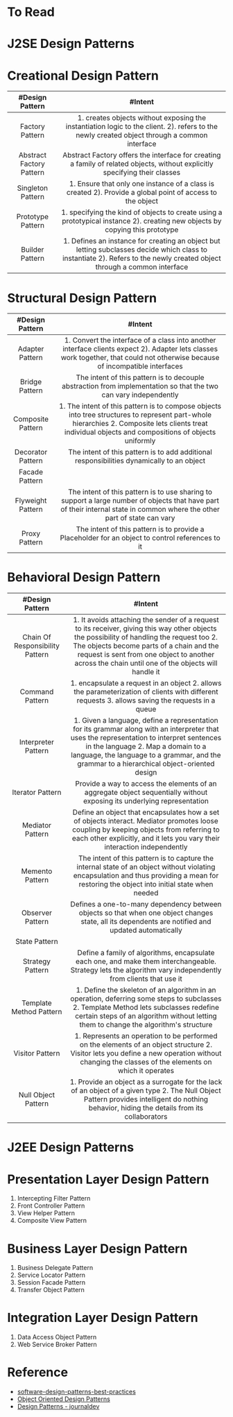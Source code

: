 # To Read

# J2SE Design Patterns
# Creational Design Pattern
| #Design Pattern  | #Intent |
| :---: | :---: | 
| Factory Pattern | 1. creates objects without exposing the instantiation logic to the client. 2). refers to the newly created object through a common interface  |
| Abstract Factory Pattern | Abstract Factory offers the interface for creating a family of related objects, without explicitly specifying their classes |
| Singleton Pattern | 1. Ensure that only one instance of a class is created 2). Provide a global point of access to the object |
| Prototype Pattern | 1. specifying the kind of objects to create using a prototypical instance 2). creating new objects by copying this prototype |
| Builder Pattern | 1. Defines an instance for creating an object but letting subclasses decide which class to instantiate 2). Refers to the newly created object through a common interface |

# Structural Design Pattern
| #Design Pattern  | #Intent |
| :---: | :---: | 
| Adapter Pattern |1. Convert the interface of a class into another interface clients expect 2). Adapter lets classes work together, that could not otherwise because of incompatible interfaces  |
| Bridge Pattern | The intent of this pattern is to decouple abstraction from implementation so that the two can vary independently  |
| Composite Pattern |1. The intent of this pattern is to compose objects into tree structures to represent part-whole hierarchies 2. Composite lets clients treat individual objects and compositions of objects uniformly  |
| Decorator Pattern | The intent of this pattern is to add additional responsibilities dynamically to an object |
| Facade Pattern |  |
| Flyweight Pattern | The intent of this pattern is to use sharing to support a large number of objects that have part of their internal state in common where the other part of state can vary |
| Proxy Pattern |The intent of this pattern is to provide a Placeholder for an object to control references to it  |

# Behavioral Design Pattern
| #Design Pattern  | #Intent |
| :---: | :---: | 
| Chain Of Responsibility Pattern |1. It avoids attaching the sender of a request to its receiver, giving this way other objects the possibility of handling the request too 2. The objects become parts of a chain and the request is sent from one object to another across the chain until one of the objects will handle it  |
| Command Pattern |1. encapsulate a request in an object 2. allows the parameterization of clients with different requests 3. allows saving the requests in a queue  |
| Interpreter Pattern |1. Given a language, define a representation for its grammar along with an interpreter that uses the representation to interpret sentences in the language 2. Map a domain to a language, the language to a grammar, and the grammar to a hierarchical object-oriented design  |
| Iterator Pattern |Provide a way to access the elements of an aggregate object sequentially without exposing its underlying representation  |
| Mediator Pattern |Define an object that encapsulates how a set of objects interact. Mediator promotes loose coupling by keeping objects from referring to each other explicitly, and it lets you vary their interaction independently  |
| Memento Pattern |The intent of this pattern is to capture the internal state of an object without violating encapsulation and thus providing a mean for restoring the object into initial state when needed  |
| Observer Pattern |Defines a one-to-many dependency between objects so that when one object changes state, all its dependents are notified and updated automatically  |
| State Pattern |  |
| Strategy Pattern | Define a family of algorithms, encapsulate each one, and make them interchangeable. Strategy lets the algorithm vary independently from clients that use it |
| Template Method Pattern |1. Define the skeleton of an algorithm in an operation, deferring some steps to subclasses 2. Template Method lets subclasses redefine certain steps of an algorithm without letting them to change the algorithm's structure |
| Visitor Pattern |1. Represents an operation to be performed on the elements of an object structure 2. Visitor lets you define a new operation without changing the classes of the elements on which it operates  |
|Null Object Pattern|1. Provide an object as a surrogate for the lack of an object of a given type 2. The Null Object Pattern provides intelligent do nothing behavior, hiding the details from its collaborators |

# J2EE Design Patterns
# Presentation Layer Design Pattern
1. Intercepting Filter Pattern
2. Front Controller Pattern
3. View Helper Pattern
4. Composite View Pattern
# Business Layer Design Pattern
1. Business Delegate Pattern
2. Service Locator Pattern
3. Session Facade Pattern
4. Transfer Object Pattern
# Integration Layer Design Pattern
1. Data Access Object Pattern
2. Web Service Broker Pattern

# Reference
* [software-design-patterns-best-practices](https://www.educative.io/courses/software-design-patterns-best-practices)
* [Object Oriented Design Patterns](https://www.oodesign.com/)
* [Design Patterns - journaldev](https://www.journaldev.com/1827/java-design-patterns-example-tutorial?utm_source=newsletter&utm_medium=sendy&utm_campaign=emails)


